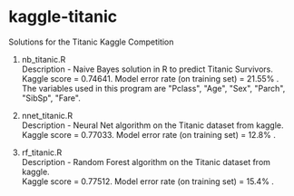 # kaggle-titanic
Solutions for the Titanic Kaggle Competition

1. nb_titanic.R <br />
    Description - Naive Bayes solution in R to predict Titanic Survivors. <br />
    Kaggle score = 0.74641. Model error rate (on training set) = 21.55% . <br/>
    The variables used in this program are "Pclass", "Age", "Sex", "Parch", "SibSp", "Fare".

2. nnet_titanic.R <br />
    Description - Neural Net algorithm on the Titanic dataset from kaggle. <br />
    Kaggle score = 0.77033. Model error rate (on training set) = 12.8% . <br/>

3. rf_titanic.R <br />
    Description - Random Forest algorithm on the Titanic dataset from kaggle. <br />
    Kaggle score = 0.77512. Model error rate (on training set) = 15.4% . <br/>
